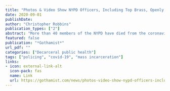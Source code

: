 ```yaml
---
title: "Photos & Video Show NYPD Officers, Including Top Brass, Openly Flouting Mask Mandate • Gothamist"
date: 2020-09-01
publishDate: 
author: "Christopher Robbins"
publication_types: ["2"]
abstract: "More than 40 members of the NYPD have died from the coronavirus since the pandemic began."
featured: false
publication: "*Gothamist*"
url_pdf: ""
categories: ["Decarceral public health"]
tags: ["policing", "covid-19", "mass incarceration"]
links: 
- icon: external-link-alt
  icon-pack: fas
  name: Link
  url: https://gothamist.com/news/photos-video-show-nypd-officers-including-top-brass-openly-flouting-mask-mandate
---
```


